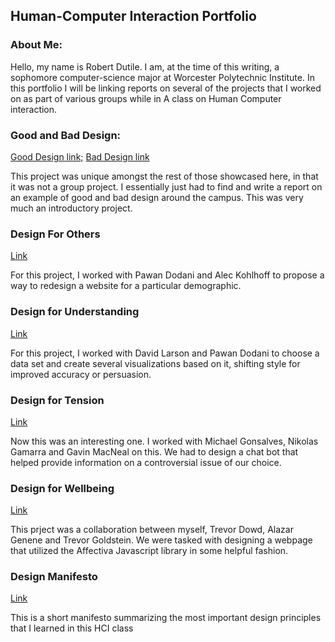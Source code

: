 
## Human-Computer Interaction Portfolio

### About Me:

  Hello, my name is Robert Dutile.  I am, at the time of this writing, a sophomore computer-science major at Worcester Polytechnic Institute.  In this portfolio I will be linking reports on several of the projects that I worked on as part of various groups while in A class on Human Computer interaction.

### Good and Bad Design:

[Good Design link;](https://medium.com/@bdbooksrule/good-and-bad-design-project-submission-1-52c23b3b9bf1) 
[Bad Design link](https://medium.com/@bdbooksrule/good-and-bad-design-project-submission-2-3104286df96c) 

This project was unique amongst the rest of those showcased here, in that it was not a group project.  I essentially just had to find and write a report on an example of good and bad design around the campus.  This was very much an introductory project.

### Design For Others

[Link](https://medium.com/@akohlhoff/worcester-public-library-mobile-site-for-20s-adults-4497e663063f)

For this project, I worked with Pawan Dodani and Alec Kohlhoff to propose a way to redesign a website for a particular demographic.

### Design for Understanding

[Link](https://medium.com/@larson.david46/design-for-understanding-829584af372)

For this project, I worked with David Larson and Pawan Dodani to choose a data set and create several visualizations based on it, shifting style for improved accuracy or persuasion.

### Design for Tension

[Link](https://medium.com/@nxgamarra/design-for-tension-c81434e5096c)

Now this was an interesting one.  I worked with Michael Gonsalves, Nikolas Gamarra and Gavin MacNeal on this.  We had to design a chat bot that helped provide information on a controversial issue of our choice.

### Design for Wellbeing

[Link](https://medium.com/@dowdtd16/design-for-well-being-18c42acfa051)

This prject was a collaboration between myself, Trevor Dowd, Alazar Genene and Trevor Goldstein.  We were tasked with designing a webpage that utilized the Affectiva Javascript library in some helpful fashion.

### Design Manifesto

[Link](https://medium.com/@bdbooksrule/design-manifesto-1fb5b0bc54b4)

This is a short manifesto summarizing the most important design principles that I learned in this HCI class
